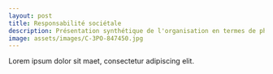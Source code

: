 ```yaml
---
layout: post
title: Responsabilité sociétale
description: Présentation synthétique de l'organisation en termes de philosophie et de valeurs, charte sociétale.
image: assets/images/C-3PO-847450.jpg
---
```


Lorem ipsum dolor sit maet, consectetur adipiscing elit.
